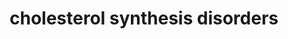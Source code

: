 ---
authors:
- EvelinePeterse
description: Cholesterol disorders pathway
last-edited: 2022-02-16
organisms:
- Homo sapiens
redirect_from:
- /index.php/Pathway:WP5193
- /instance/WP5193
revision: null
schema-jsonld:
- '@context': https://schema.org/
  '@id': https://wikipathways.github.io/pathways/WP5193.html
  '@type': Dataset
  creator:
    '@type': Organization
    name: WikiPathways
  description: Cholesterol disorders pathway
  keywords:
  - ''
  - (R)-Mevalonic acid 5-phosphate
  - (S)-2,3-epoxysqualene
  - (r)-mevalonic acid-5-pyrophosphate
  - 7-Dehydrocholesterol
  - Acetyl-CoA
  - CYP51A1
  - DHCR24
  - DHCR7
  - Desmosterol
  - Dimethylallyl pyrophosphate
  - EBP
  - FDFT1
  - FDPS
  - Farnesyl pyrophosphate
  - Geranyl-PP
  - HMG-CoA
  - HMGCR
  - HMGCS1
  - HSD3B2
  - HSD3B2 deficiency
  - IDI1
  - LBR
  - LSS
  - Lathosterol
  - MSMO1
  - MVD
  - MVK
  - MVK deficiency
  - Mevalonic acid
  - NSDHL
  - PMVK
  - SC4MOL deficiency
  - SC5D
  - SQLE
  - Zymosterol
  - beta oxidation
  - cholesterol
  - deficiency in EBP
  - deficiency in POR
  - deficiency in SC5D
  - isopentenyl pyrophosphate
  - lanosterol
  - mutations in DHCR24
  - mutations in DHCR7
  - mutations in LBR
  - squalene
  license: CC0
  name: cholesterol synthesis disorders
seo: CreativeWork
title: cholesterol synthesis disorders
wpid: WP5193
---